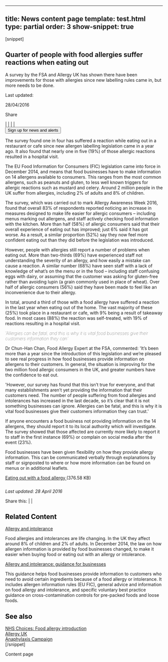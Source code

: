 ---
title: News content page
template: test.html
type: partial
order: 3
show-snippet: true
------------------
[snippet]
<!--title-->
<div class="wrapper content--title">
    <div class="col-wrap">
        <div class="col col--fluid-offset-3 col--fluid-8 padding-bottom--8">
            <h2>Quarter of people with food allergies suffer reactions when eating out
            </h2>
        </div>
    </div>
</div>
<!--explanation-->
<div class="wrapper content--explanation">
    <div class="col-wrap">
        <div class="col col--fluid-offset-3 col--fluid-8">
            <p class="font-size--h3">A survey by the FSA and Allergy UK has shown there have been improvements for those
                with allergies
                since
                new labelling rules came in, but more needs to be done.
            </p>
        </div>
    </div>
</div>
<!--intro-->
<div class="wrapper content--intro" id="sidebar-start">
    <div class="col-wrap">
        <div class="col col--fluid-3 padding-top--6" id="sidebar-width">
            <div class="content--tile-signup" id="sidebar">
                <p>Last updated:</p>
                <p class="font-size--bold">28/04/2016</p>
                <div class="share">
                    <p>Share</p>
                    <div>
                        <span class="icon icon-linkedin--black-small"></span>
                        <span class="icon-separator--small"> | </span>
                        <span class="icon icon-google--black-small"></span>
                        <span class="icon-separator--small"> | </span>
                        <span class="icon icon-twitter--black-small"></span>
                        <span class="icon-separator--small"> | </span>
                        <span class="icon icon-facebook--black-small"></span>
                        <span class="icon-separator--small"> | </span>
                        <span class="icon icon-share--black-small"></span>
                    </div>
                </div>
                <div class="font-size--small">
                    <button class="btn btn--content">Sign up for
                        news and alerts
                    </button>
                </div>
            </div>
        </div>
        <div class="col col--fluid-10 padding-top--6">
            <img src="../assets/img/fsa-news-hero1.png" alt="" class="img-responsive">
        </div>
    </div>
</div>
<!--content-->
<div class="wrapper content">
    <div class="col-wrap">
        <div class="col col--fluid-offset-3 col--fluid-8">
            <p>The survey found one in four has suffered a reaction while eating out in a restaurant or cafe since
                new
                allergen labelling legislation came in a year ago. It also found that nearly one in five (19%) of
                those
                allergic reactions resulted in a hospital visit.
            </p>
            <p>The EU Food Information for Consumers (FIC) legislation came into force in December 2014, and means
                that
                food businesses have to make information on 14 allergens available to consumers. This ranges from
                the
                most common allergens, such as peanuts and gluten, to less well known triggers for allergic
                reactions
                such as mustard and celery. Around 2 million people in the UK suffer from allergies, including 2% of
                adults and 8% of children.
            </p>
            <p>The survey, which was carried out to mark Allergy Awareness Week 2016, found that overall 83% of
                respondents reported noticing an increase in measures designed to make life easier for allergic
                consumers – including menus marking out allergens, and staff actively checking food information with
                the
                kitchen. More than half (58%) of allergic consumers said that their overall experience of eating out
                has
                improved; just 6% said it has got worse. As a result, a similar proportion (52%) say they now feel
                more
                confident eating out than they did before the legislation was introduced.
            </p>
            <p>However, people with allergies still report a number of problems when eating out. More than
                two-thirds
                (69%) have experienced staff not understanding the severity of an allergy, and how easily a mistake
                can
                cause a reaction. A similar number (68%) have seen staff with a lack of knowledge of what’s on the
                menu
                or in the food – including staff confusing eggs with dairy, or assuming that the customer was asking
                for
                gluten-free rather than avoiding lupin (a grain commonly used in place of wheat). Over half of
                allergic
                consumers (56%) said they have been made to feel like an inconvenience due to their allergy.
            </p>
            <p>In total, around a third of those with a food allergy have suffered a reaction in the last year when
                eating out of the home. The vast majority of these (25%) took place in a restaurant or cafe, with 9%
                being a result of takeaway food. In most cases (88%) the reaction was self-treated, with 19% of
                reactions resulting in a hospital visit.
            </p>
        </div>
    </div>
</div>
<!--quote-->
<div class="wrapper content--quote">
    <div class="col-wrap">
        <div class="col col--fluid-offset-3 col--fluid-8">
            <p class="font-size--h2" style="font-weight:100; font-style: italic;">'Allergies can be fatal, and this is
                why it is vital food businesses give their customers information
                they can'</p>
        </div>
    </div>
</div>
<!--content-->
<div class="wrapper content">
    <div class="col-wrap">
        <div class="col col--fluid-offset-3 col--fluid-8">
            <p>Dr Chun-Han Chan, Food Allergy Expert at the FSA, commented: 'It’s been more than a year since the
                introduction of this legislation and we’re pleased to see real progress in how food businesses
                provide
                information on allergens to their customers. In general, the situation is improving for the two
                million
                food allergic consumers in the UK, and greater numbers have the confidence to eat out.
            </p>
            <p>'However, our survey has found that this isn’t true for everyone, and that many establishments aren’t
                yet
                providing the information that their customers need. The number of people suffering from food
                allergies
                and intolerances has increased in the last decade, so it’s clear that it is not something businesses
                can
                ignore. Allergies can be fatal, and this is why it is vital food businesses give their customers
                information they can trust.'
            </p>
            <p>If anyone encounters a food business not providing information on the 14 allergens, they should
                report it
                to its local authority which will investigate. The survey showed that those affected are currently
                more
                likely to report it to staff in the first instance (69%) or complain on social media after the event
                (23%).
            </p>
            <p>Food businesses have been given flexibility on how they provide allergy information. This can be
                communicated verbally through explanations by staff or signposted to where or how more information
                can
                be found on menus or in additional leaflets.
            </p>
            <div class="style-download">
                <div class="separator-download pdf" style="margin-bottom: 0">
                    <span><a href="https://www.food.gov.uk/sites/default/files/eating-out-with-a-food-allergy.pdf">Eating
                        out
                        with a food allergy </a>(376.58 KB)</span>
                </div>
            </div>
            <!--share inline-->
            <div class="separator-dotted" style="margin-top: 10px;"></div>
            <div class="wrapper separator-dotted">
                <div class="col-wrap">
                    <div class="col col--fluid-6">
                        <p class="font-size--small font-size--bold" style="font-style: italic; margin-top: 26px;">Last
                            updated: 28
                            April
                            2016</p>
                    </div>
                    <div class="col col--fluid-offset-3 col--fluid-6">
                        <p class="font-size--small font-size--bold">Share this:
                        <span class="inline-share">
                            <span class="icon icon-linkedin--white-small"></span>
                            <span class="icon-separator--small"> | </span>
                            <span class="icon icon-twitter--white-small"></span>
                            <span class="icon-separator--small"> | </span>
                            <span class="icon icon-facebook--white-small"></span>
                        </span>
                        </p>
                    </div>
                </div>
            </div>
        </div>
    </div>
</div>
<!--empty space separator-->
<div class="wrapper content" id="sidebar-end">
    <div class="col-wrap padding-bottom--16"></div>
</div>
<!--related content-->
<div class="wrapper content--related">
    <div class="col-wrap">
        <div class="col col--fluid-3">
            <h2 style="color: black">Related Content</h2>
        </div>
        <div class="col col--fluid-8 padding-top--6">
            <div>
                <a href="https://www.food.gov.uk/science/allergy-intolerance" class="font-size--h3">Allergy and
                    intolerance</a>
                <p>Food allergies and intolerances are life changing. In the UK they affect around 8% of
                    children and 2% of adults. In December 2014, the law on how allergen information is provided
                    by food businesses changed, to make it easier when buying food or eating out with an allergy
                    or intolerance.</p>
            </div>
            <div>
                <a href="https://www.food.gov.uk/science/allergy-intolerance" class="font-size--h3">Allergy and
                    intolerance: guidance
                    for businesses</a>
                <p>This guidance helps food businesses provide information to customers who need to avoid
                    certain ingredients because of a food allergy or intolerance. It includes allergen
                    information rules (EU FIC), general advice and information on food allergy and intolerance,
                    and specific voluntary best practice guidance on cross-contamination controls for pre-packed
                    foods and loose foods.</p>
            </div>
        </div>
    </div>
</div>
<!--empty space separator-->
<div class="wrapper content">
    <div class="col-wrap padding-bottom--2"></div>
</div>
<!--other related-->
<div class="wrapper content--other-related">
    <div class="col-wrap">
        <div class="col col--fluid-3">
            <h2 style="color: black">See also</h2>
        </div>
        <div class="col col--fluid-one-half padding-top--6">
            <div class="padding-bottom--4">
                <a href="http://www.nhs.uk/conditions/food-allergy/Pages/Intro1.aspx" class="font-size--h3">NHS Choices:
                    Food allergy
                    introduction</a>
            </div>
            <div class="padding-bottom--4">
                <a href="https://www.allergyuk.org/food-allergy-or-food-intolerance/food-allergy-or-food-intolerance?gclid=Cj0KEQjwmKG5BRDv4YaE5t6oqf0BEiQAwqDNfO_nh2C5y9U2ZkLz-t-EXOyfIiu93n8BkVpmFDZ946caAr5A8P8HAQ"
                   class="font-size--h3">Allergy
                    UK</a>
            </div>
            <div class="padding-bottom--4">
                <a href="http://www.anaphylaxis.org.uk/" class="font-size--h3">Anaphylaxis Campaign</a>
            </div>
        </div>
    </div>
</div>
[/snippet]

Content page
